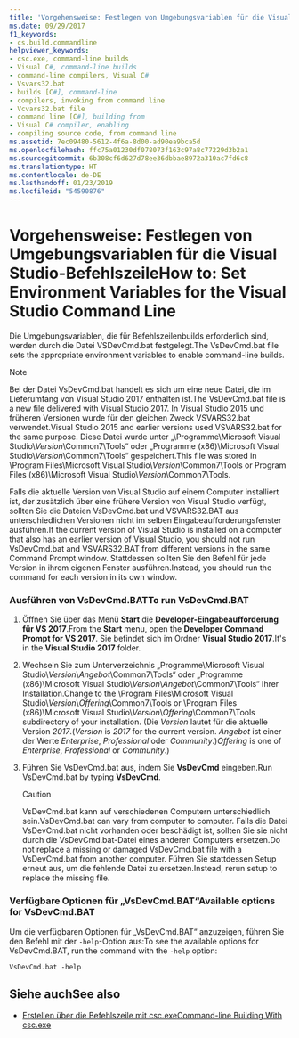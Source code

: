 ```yaml
---
title: 'Vorgehensweise: Festlegen von Umgebungsvariablen für die Visual Studio-Befehlszeile'
ms.date: 09/29/2017
f1_keywords:
- cs.build.commandline
helpviewer_keywords:
- csc.exe, command-line builds
- Visual C#, command-line builds
- command-line compilers, Visual C#
- Vsvars32.bat
- builds [C#], command-line
- compilers, invoking from command line
- Vcvars32.bat file
- command line [C#], building from
- Visual C# compiler, enabling
- compiling source code, from command line
ms.assetid: 7ec09480-5612-4f6a-8d00-ad90ea9bca5d
ms.openlocfilehash: ffc75a01230df078073f163c97a8c77229d3b2a1
ms.sourcegitcommit: 6b308cf6d627d78ee36dbbae8972a310ac7fd6c8
ms.translationtype: HT
ms.contentlocale: de-DE
ms.lasthandoff: 01/23/2019
ms.locfileid: "54590876"
---
```

# <a name="how-to-set-environment-variables-for-the-visual-studio-command-line"></a><span data-ttu-id="19a43-102">Vorgehensweise: Festlegen von Umgebungsvariablen für die Visual Studio-Befehlszeile</span><span class="sxs-lookup"><span data-stu-id="19a43-102">How to: Set Environment Variables for the Visual Studio Command Line</span></span>

<span data-ttu-id="19a43-103">Die Umgebungsvariablen, die für Befehlszeilenbuilds erforderlich sind, werden durch die Datei VSDevCmd.bat festgelegt.</span><span class="sxs-lookup"><span data-stu-id="19a43-103">The VsDevCmd.bat file sets the appropriate environment variables to enable command-line builds.</span></span>

> [!NOTE]
> <span data-ttu-id="19a43-104">Bei der Datei VsDevCmd.bat handelt es sich um eine neue Datei, die im Lieferumfang von Visual Studio 2017 enthalten ist.</span><span class="sxs-lookup"><span data-stu-id="19a43-104">The VsDevCmd.bat file is a new file delivered with Visual Studio 2017.</span></span> <span data-ttu-id="19a43-105">In Visual Studio 2015 und früheren Versionen wurde für den gleichen Zweck VSVARS32.bat verwendet.</span><span class="sxs-lookup"><span data-stu-id="19a43-105">Visual Studio 2015 and earlier versions used VSVARS32.bat for the same purpose.</span></span> <span data-ttu-id="19a43-106">Diese Datei wurde unter „\Programme\Microsoft Visual Studio\\*Version*\Common7\Tools“ oder „Programme (x86)\Microsoft Visual Studio\\*Version*\Common7\Tools“ gespeichert.</span><span class="sxs-lookup"><span data-stu-id="19a43-106">This file was stored in \Program Files\Microsoft Visual Studio\\*Version*\Common7\Tools or Program Files (x86)\Microsoft Visual Studio\\*Version*\Common7\Tools.</span></span>
  
<span data-ttu-id="19a43-107">Falls die aktuelle Version von Visual Studio auf einem Computer installiert ist, der zusätzlich über eine frühere Version von Visual Studio verfügt, sollten Sie die Dateien VsDevCmd.bat und VSVARS32.BAT aus unterschiedlichen Versionen nicht im selben Eingabeaufforderungsfenster ausführen.</span><span class="sxs-lookup"><span data-stu-id="19a43-107">If the current version of Visual Studio is installed on a computer that also has an earlier version of Visual Studio, you should not run VsDevCmd.bat and VSVARS32.BAT from different versions in the same Command Prompt window.</span></span> <span data-ttu-id="19a43-108">Stattdessen sollten Sie den Befehl für jede Version in ihrem eigenen Fenster ausführen.</span><span class="sxs-lookup"><span data-stu-id="19a43-108">Instead, you should run the command for each version in its own window.</span></span>
  
### <a name="to-run-vsdevcmdbat"></a><span data-ttu-id="19a43-109">Ausführen von VsDevCmd.BAT</span><span class="sxs-lookup"><span data-stu-id="19a43-109">To run VsDevCmd.BAT</span></span>  
  
1.  <span data-ttu-id="19a43-110">Öffnen Sie über das Menü **Start** die **Developer-Eingabeaufforderung für VS 2017**.</span><span class="sxs-lookup"><span data-stu-id="19a43-110">From the **Start** menu, open the **Developer Command Prompt for VS 2017**.</span></span>  <span data-ttu-id="19a43-111">Sie befindet sich im Ordner **Visual Studio 2017**.</span><span class="sxs-lookup"><span data-stu-id="19a43-111">It's in the **Visual Studio 2017** folder.</span></span>
  
2.  <span data-ttu-id="19a43-112">Wechseln Sie zum Unterverzeichnis „Programme\Microsoft Visual Studio\\*Version*\\*Angebot*\Common7\Tools“ oder „Programme (x86)\Microsoft Visual Studio\\*Version*\\*Angebot*\Common7\Tools“ Ihrer Installation.</span><span class="sxs-lookup"><span data-stu-id="19a43-112">Change to the \Program Files\Microsoft Visual Studio\\*Version*\\*Offering*\Common7\Tools or \Program Files (x86)\Microsoft Visual Studio\\*Version*\\*Offering*\Common7\Tools subdirectory of your installation.</span></span>  <span data-ttu-id="19a43-113">(Die *Version* lautet für die aktuelle Version *2017*.</span><span class="sxs-lookup"><span data-stu-id="19a43-113">(*Version* is *2017* for the current version.</span></span> <span data-ttu-id="19a43-114">*Angebot* ist einer der Werte *Enterprise*, *Professional* oder *Community*.)</span><span class="sxs-lookup"><span data-stu-id="19a43-114">*Offering* is one of *Enterprise*, *Professional* or *Community*.)</span></span>
  
3.  <span data-ttu-id="19a43-115">Führen Sie VsDevCmd.bat aus, indem Sie **VsDevCmd** eingeben.</span><span class="sxs-lookup"><span data-stu-id="19a43-115">Run VsDevCmd.bat by typing **VsDevCmd**.</span></span>  
  
    > [!CAUTION]
    >  <span data-ttu-id="19a43-116">VsDevCmd.bat kann auf verschiedenen Computern unterschiedlich sein.</span><span class="sxs-lookup"><span data-stu-id="19a43-116">VsDevCmd.bat can vary from computer to computer.</span></span> <span data-ttu-id="19a43-117">Falls die Datei VsDevCmd.bat nicht vorhanden oder beschädigt ist, sollten Sie sie nicht durch die VsDevCmd.bat-Datei eines anderen Computers ersetzen.</span><span class="sxs-lookup"><span data-stu-id="19a43-117">Do not replace a missing or damaged VsDevCmd.bat file with a VsDevCmd.bat from another computer.</span></span> <span data-ttu-id="19a43-118">Führen Sie stattdessen Setup erneut aus, um die fehlende Datei zu ersetzen.</span><span class="sxs-lookup"><span data-stu-id="19a43-118">Instead, rerun setup to replace the missing file.</span></span>  

### <a name="available-options-for-vsdevcmdbat"></a><span data-ttu-id="19a43-119">Verfügbare Optionen für „VsDevCmd.BAT“</span><span class="sxs-lookup"><span data-stu-id="19a43-119">Available options for VsDevCmd.BAT</span></span>

<span data-ttu-id="19a43-120">Um die verfügbaren Optionen für „VsDevCmd.BAT“ anzuzeigen, führen Sie den Befehl mit der `-help`-Option aus:</span><span class="sxs-lookup"><span data-stu-id="19a43-120">To see the available options for VsDevCmd.BAT, run the command with the `-help` option:</span></span>
```console
VsDevCmd.bat -help
```

## <a name="see-also"></a><span data-ttu-id="19a43-121">Siehe auch</span><span class="sxs-lookup"><span data-stu-id="19a43-121">See also</span></span>

- [<span data-ttu-id="19a43-122">Erstellen über die Befehlszeile mit csc.exe</span><span class="sxs-lookup"><span data-stu-id="19a43-122">Command-line Building With csc.exe</span></span>](../../../csharp/language-reference/compiler-options/command-line-building-with-csc-exe.md)
